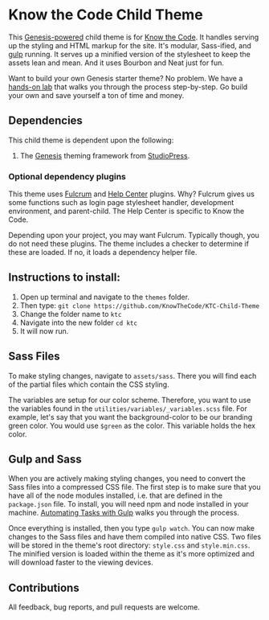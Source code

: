 # Know the Code Child Theme

This [Genesis-powered](http://www.studiopress.com/features/) child theme is for [Know the Code](https://KnowTheCode.io).  It handles serving up the styling and HTML markup for the site.  It's modular, Sass-ified, and [gulp](https://knowthecode.io/labs/part-3a-automating-tasks-gulp) running.  It serves up a minified version of the stylesheet to keep the assets lean and mean.  And it uses Bourbon and Neat just for fun.  

Want to build your own Genesis starter theme? No problem.  We have a [hands-on lab](https://knowthecode.io/labs-guide/lets-build-custom-developers-genesis-starter-child-theme) that walks you through the process step-by-step.  Go build your own and save yourself a ton of time and money. 

## Dependencies

This child theme is dependent upon the following:

1. The [Genesis](http://www.studiopress.com/features/) theming framework from [StudioPress](http://www.studiopress.com).

### Optional dependency plugins

This theme uses [Fulcrum](https://github.com/hellofromtonya/Fulcrum) and [Help Center]() plugins. Why? Fulcrum gives us some functions such as login page stylesheet handler, development environment, and parent-child.  The Help Center is specific to Know the Code.

Depending upon your project, you may want Fulcrum.  Typically though, you do not need these plugins.  The theme includes a checker to determine if these are loaded.  If no, it loads a dependency helper file.

## Instructions to install:

1. Open up terminal and navigate to the `themes` folder.
2. Then type: `git clone https://github.com/KnowTheCode/KTC-Child-Theme`
3. Change the folder name to `ktc`
4. Navigate into the new folder `cd ktc`
5. It will now run.

## Sass Files

To make styling changes, navigate to `assets/sass`.  There you will find each of the partial files which contain the CSS styling.

The variables are setup for our color scheme.  Therefore, you want to use the variables found in the `utilities/variables/_variables.scss` file.  For example, let's say that you want the background-color to be our branding green color.  You would use `$green` as the color.  This variable holds the hex color.

## Gulp and Sass

When you are actively making styling changes, you need to convert the Sass files into a compressed CSS file.  The first step is to make sure that you have all of the node modules installed, i.e. that are defined in the `package.json` file.  To install, you will need npm and node installed in your machine.  [Automating Tasks with Gulp](https://knowthecode.io/labs/part-3a-automating-tasks-gulp) walks you through the process.

Once everything is installed, then you type `gulp watch`.  You can now make changes to the Sass files and have them compiled into native CSS.  Two files will be stored in the theme's root directory: `style.css` and `style.min.css`.  The minified version is loaded within the theme as it's more optimized and will download faster to the viewing devices.

## Contributions

All feedback, bug reports, and pull requests are welcome.